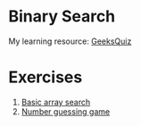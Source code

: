 # Binary Search
My learning resource: [GeeksQuiz](http://quiz.geeksforgeeks.org/binary-search/)

# Exercises
1. [Basic array search](basic-array-search)
2. [Number guessing game](number-guessing-game)
